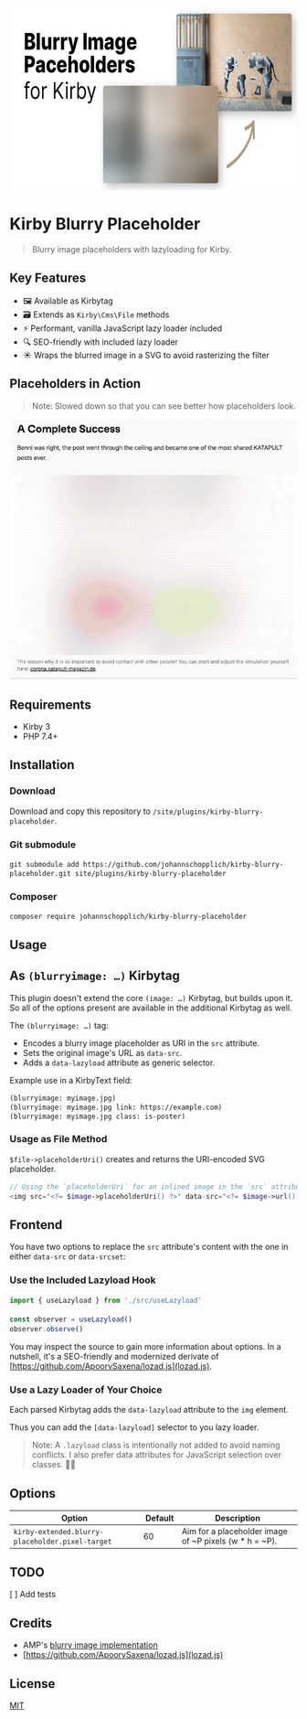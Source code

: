 <p align="center">
  <img src="./.github/social-preview.png" alt="Social preview" width="640" height="320">
</p>

# Kirby Blurry Placeholder

> Blurry image placeholders with lazyloading for Kirby.

## Key Features

- 🖼 Available as Kirbytag
- 🗃 Extends as `Kirby\Cms\File` methods
- ⚡️ Performant, vanilla JavaScript lazy loader included
- 🔍 SEO-friendly with included lazy loader
- ☀️ Wraps the blurred image in a SVG to avoid rasterizing the filter

## Placeholders in Action

> Note: Slowed down so that you can see better how placeholders look.

![GIF showing plugin in action](./.github/kirby-blurry-placeholder-preview.gif)

## Requirements

- Kirby 3
- PHP 7.4+

## Installation

### Download

Download and copy this repository to `/site/plugins/kirby-blurry-placeholder`.

### Git submodule

```
git submodule add https://github.com/johannschopplich/kirby-blurry-placeholder.git site/plugins/kirby-blurry-placeholder
```

### Composer

```
composer require johannschopplich/kirby-blurry-placeholder
```

## Usage

## As `(blurryimage: …)` Kirbytag

This plugin doesn't extend the core `(image: …)` Kirbytag, but builds upon it. So all of the options present are available in the additional Kirbytag as well.

The `(blurryimage: …)` tag:
- Encodes a blurry image placeholder as URI in the `src` attribute.
- Sets the original image's URL as `data-src`.
- Adds a `data-lazyload` attribute as generic selector.

Example use in a KirbyText field:
```
(blurryimage: myimage.jpg)
(blurryimage: myimage.jpg link: https://example.com)
(blurryimage: myimage.jpg class: is-poster)
```

### Usage as File Method

`$file->placeholderUri()` creates and returns the URI-encoded SVG placeholder.

```php
// Using the `placeholderUri` for an inlined image in the `src` attribute
<img src="<?= $image->placeholderUri() ?>" data-src="<?= $image->url() ?>" data-lazyload alt="<?= $image->alt() ?>">
```

## Frontend

You have two options to replace the `src` attribute's content with the one in either `data-src` or `data-srcset`:

### Use the Included Lazyload Hook

```js
import { useLazyload } from './src/useLazyload'

const observer = useLazyload()
observer.observe()
```

You may inspect the source to gain more information about options. In a nutshell, it's a SEO-friendly and modernized derivate of [https://github.com/ApoorvSaxena/lozad.js](lozad.js).

### Use a Lazy Loader of Your Choice

Each parsed Kirbytag adds the `data-lazyload` attribute to the `img` element.

Thus you can add the `[data-lazyload]` selector to you lazy loader.

> Note: A `.lazyload` class is intentionally not added to avoid naming conflicts. I also prefer data attributes for JavaScript selection over classes. 🤷‍♂️

## Options

| Option | Default | Description |
| --- | --- | --- |
| `kirby-extended.blurry-placeholder.pixel-target` | 60 | Aim for a placeholder image of ~P pixels (w * h = ~P).

## TODO

[ ] Add tests

## Credits

- AMP's [blurry image implementation](https://github.com/ampproject/amp-toolbox/blob/0c8755016ae825b11b63b98be83271fd14cc0486/packages/optimizer/lib/transformers/AddBlurryImagePlaceholders.js)
- [https://github.com/ApoorvSaxena/lozad.js](lozad.js)

## License

[MIT](https://opensource.org/licenses/MIT)
